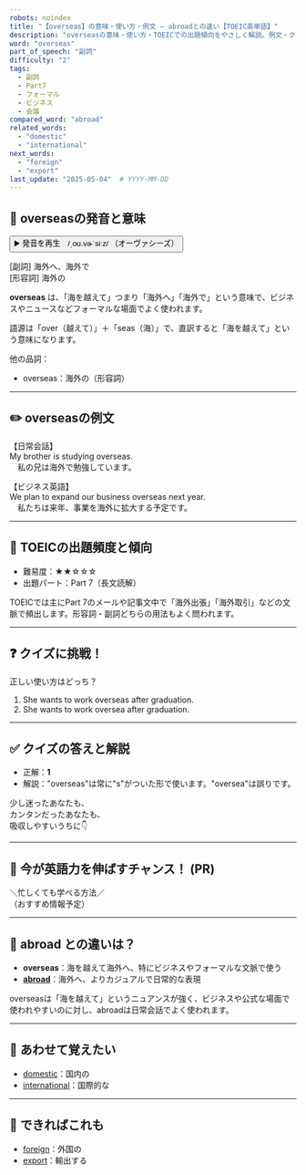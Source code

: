 ```yaml
---
robots: noindex
title: "【overseas】の意味・使い方・例文 ― abroadとの違い【TOEIC英単語】"
description: "overseasの意味・使い方・TOEICでの出題傾向をやさしく解説。例文・クイズ付きでabroadとの違いもわかりやすく学べます。"
word: "overseas"
part_of_speech: "副詞"
difficulty: "2"
tags:
  - 副詞
  - Part7
  - フォーマル
  - ビジネス
  - 会議
compared_word: "abroad"
related_words:
  - "domestic"
  - "international"
next_words:
  - "foreign"
  - "export"
last_update: "2025-05-04"  # YYYY-MM-DD
---
```


## 🔰 overseasの発音と意味

<button class="play-audio" onclick="playTTS('overseas')">
  <span class="play-audio-main">
    ▶️ 発音を再生　/ˌoʊ.vɚˈsiːz/
  </span>
  <span class="play-audio-sub">
    （オーヴァシーズ）
  </span>
</button>

[副詞] 海外へ、海外で  
[形容詞] 海外の

**overseas** は、「海を越えて」つまり「海外へ」「海外で」という意味で、ビジネスやニュースなどフォーマルな場面でよく使われます。

語源は「over（越えて）」＋「seas（海）」で、直訳すると「海を越えて」という意味になります。

他の品詞：  
- overseas：海外の（形容詞）

---

## ✏️ overseasの例文

【日常会話】  
My brother is studying overseas.  
　私の兄は海外で勉強しています。

【ビジネス英語】  
We plan to expand our business overseas next year.  
　私たちは来年、事業を海外に拡大する予定です。

---

## 🎯 TOEICの出題頻度と傾向

- 難易度：★★☆☆☆
- 出題パート：Part 7（長文読解）

TOEICでは主にPart 7のメールや記事文中で「海外出張」「海外取引」などの文脈で頻出します。形容詞・副詞どちらの用法もよく問われます。

---

## ❓ クイズに挑戦！

正しい使い方はどっち？

1. She wants to work overseas after graduation.  
2. She wants to work oversea after graduation.

---

## ✅ クイズの答えと解説

- 正解：**1**
- 解説："overseas"は常に"s"がついた形で使います。"oversea"は誤りです。

少し迷ったあなたも、  
カンタンだったあなたも、  
吸収しやすいうちに👇️

---

## 🚀 今が英語力を伸ばすチャンス！ (PR)

<div class="info-center">
＼忙しくても学べる方法／<br>  
（おすすめ情報予定）
</div>

---

## 🤔  abroad との違いは？

- **overseas**：海を越えて海外へ、特にビジネスやフォーマルな文脈で使う
- **[abroad](/word/abroad/)**：海外へ、よりカジュアルで日常的な表現

overseasは「海を越えて」というニュアンスが強く、ビジネスや公式な場面で使われやすいのに対し、abroadは日常会話でよく使われます。

---

## 🧩 あわせて覚えたい

- [domestic](/word/domestic/)：国内の
- [international](/word/international/)：国際的な

---

## 📖 できればこれも

- [foreign](/word/foreign/)：外国の
- [export](/word/export/)：輸出する

<!-- cvid: aid41_bid30 -->
